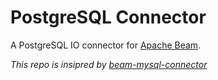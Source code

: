 # PostgreSQL Connector

A PostgreSQL IO connector for [Apache Beam](https://beam.apache.org/).

*This repo is insipred by [beam-mysql-connector](https://github.com/esakik/beam-mysql-connector)*
